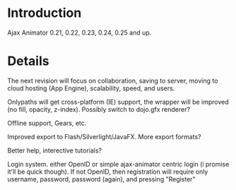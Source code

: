# Introduction #

Ajax Animator 0.21, 0.22, 0.23, 0.24, 0.25 and up.

# Details #

The next revision will focus on collaboration, saving to server, moving to cloud hosting (App Engine), scalability, speed, and users.

Onlypaths will get cross-platform (IE) support, the wrapper will be improved (no fill, opacity, z-index). Possibly switch to dojo.gfx renderer?

Offline support, Gears, etc.

Improved export to Flash/Silverlight/JavaFX. More export formats?

Better help, interective tutorials?

Login system. either OpenID or simple ajax-animator centric login (i promise it'll be quick though). If not OpenID, then registration will require only username, password, password (again), and pressing "Register"